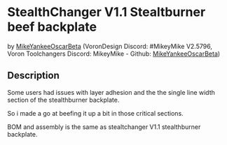 # StealthChanger V1.1 Stealtburner beef backplate
by [MikeYankeeOscarBeta](https://github.com/MikeYankeeOscarBeta/) (VoronDesign Discord: #MikeyMike V2.5796, Voron Toolchangers Discord: MikeyMike - Github: [MikeYankeeOscarBeta](https://github.com/MikeYankeeOscarBeta/StealthChanger))

## Description
Some users had issues with layer adhesion and the the single line width section of the stealthburner backplate.

So i made a go at beefing it up a bit in those critical sections.

BOM and assembly is the same as stealtchanger V1.1 stealthburner backplate.
